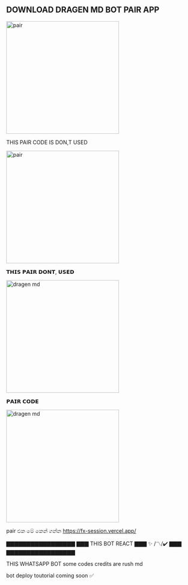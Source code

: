 ##  DOWNLOAD DRAGEN MD BOT PAIR APP

<a href="https://www.mediafire.com/file/uc0yizt82oc68hj/nithustore.apk/file"><img src="https://img.shields.io/badge/%F0%9F%8E%89%20Dragen%20md%20download-green" alt="pair" width="300"></a>


THIS PAIR CODE IS DON,T USED 

<a href="https://www.cpmrevenuegate.com/i9ccr7u7u?key=a8dd895d43337c8c0695f95218dadc6f"><img src="https://img.shields.io/badge/%F0%9F%8E%89%20Dragen%20md%20pair-blue" alt="pair" width="300"></a>


𝗧𝗛𝗜𝗦 𝗣𝗔𝗜𝗥 𝗗𝗢𝗡𝗧, 𝗨𝗦𝗘𝗗


<a href="https://www.cpmrevenuegate.com/i9ccr7u7u?key=a8dd895d43337c8c0695f95218dadc6f"><img src="https://img.shields.io/badge/%F0%9F%8E%89%20pair%20Whatsapp%20Bot-pink" alt="dragen md" width="300"></a>

𝗣𝗔𝗜𝗥 𝗖𝗢𝗗𝗘



<a href="https://rushtech.osc-fr1.scalingo.io/"><img src="https://img.shields.io/badge/%F0%9F%8E%89%20pair%20Whatsapp%20Bot-pink" alt="dragen md" width="300"></a>

pair එක මේ කෙන් ගන්න 
https://fx-session.vercel.app/

▇▇▇▇▇▇▇▇▇▇▇▇▇▇▇▇▇
                ▇▇▇
THIS BOT REACT  ▇▇▇
✨ /〽️/✔️       ▇▇▇
▇▇▇▇▇▇▇▇▇▇▇▇▇▇▇▇▇

THIS WHATSAPP BOT some codes credits are rush md

bot deploy toutorial coming soon ✅

